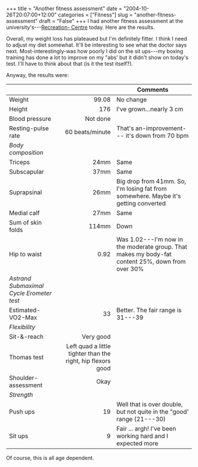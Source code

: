 +++
title = "Another fitness assessment"
date = "2004-10-26T20:07:00+12:00"
categories = ["Fitness"]
slug = "another-fitness-assessment"
draft = "False"
+++
I had another fitness assessment at the university's---[Recreation-
Centre](http://www2.auckland.ac.nz/recreation/) today. Here are
the results.

Overall, my weight loss has plateaued  but I'm definitely fitter. I
think I need to adjust my diet somewhat. It'll be interesting to see
what the doctor says next. Most-interestingly-was how poorly I did on
the sit ups---my boxing training has done a lot to improve on my "abs'
but it didn't show on today's test. I'll have to think about that (is
it the test itself?).

Anyway, the results were:


|   |   | Comments|
|---|--:|-------|
| Weight | 99.08 | No change |
| Height | 176 | I've grown...nearly 3 cm |
| Blood pressure |  Not done | |
| Resting-pulse rate | 60 beats/minute | That's an-improvement--- it's down from 70 bpm |
| _Body composition_ | | |
| Triceps | 24mm | Same |
| Subscapular | 37mm | Same |
| Suprapsinal | 26mm | Big drop from 41mm. So, I'm losing fat from somewhere. Maybe it's getting converted |into muscle---how else do I explain my weight plateauing |
| Medial calf | 27mm | Same |
| Sum of skin folds | 114mm | Down |
| Hip to waist | 0.92 | Was 1.02---I'm now in the moderate group.  That makes my body-fat content 25%, down from over 30% |
| _Astrand Submaximal Cycle Erometer test_ | | |
| Estimated-VO2-Max | 33 | Better. The fair range is 31---39 |
| _Flexibility_ | | |
| Sit-&-reach | Very good | |
| Thomas test | Left quad a little tighter than the right, hip flexors good | |
| Shoulder-assessment | Okay | |
| _Strength_ | | | 
| Push ups | 19 | Well that is over double, but not quite in the "good' range (21---30)|
| Sit ups | 9 | Fair ... argh! I've been working hard and I expected more |

Of course, this is all age dependent.

